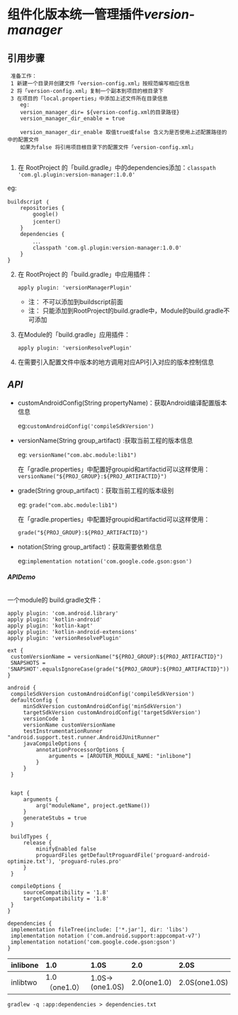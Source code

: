 # 组件化版本统一管理插件***version-manager***

## 引用步骤

```
 准备工作：
 1 新建一个目录并创建文件「version-config.xml」按规范编写相应信息
 2 将「version-config.xml」复制一个副本到项目的根目录下	
 3 在项目的「local.properties」中添加上述文件所在目录信息
 	eg:
 	version_manager_dir= ${version-config.xml的目录路径}
	version_manager_dir_enable = true  

	version_manager_dir_enable 取值true或false 含义为是否使用上述配置路径的中的配置文件
	如果为false 将引用项目根目录下的配置文件「version-config.xml」
	
```

1. 在 RootProject 的「build.gradle」中的dependencies添加：``classpath 'com.gl.plugin:version-manager:1.0.0'``

eg:

```
buildscript ｛
    repositories {
        google()
        jcenter(）
    }
    dependencies {
        ．．．
        classpath 'com.gl.plugin:version-manager:1.0.0'
    }
}

```

2. 在 RootProject 的「build.gradle」中应用插件：

	``apply plugin: 'versionManagerPlugin'``
	*  注： 不可以添加到buildscript前面
	*  注： 只能添加到RootProject的build.gradle中，Module的build.gradle不可添加
3. 在Module的「build.gradle」应用插件：

	``apply plugin: 'versionResolvePlugin'``
4. 在需要引入配置文件中版本的地方调用对应API引入对应的版本控制信息
	

## ***API***
* customAndroidConfig(String propertyName)：获取Android编译配置版本信息
	
	eg:``customAndroidConfig('compileSdkVersion')``
* versionName(String group_artifact) :获取当前工程的版本信息
	
	eg:
	``versionName("com.abc.module:lib1")``
	
	在「gradle.properties」中配置好groupid和artifactid可以这样使用：
	``versionName("${PROJ_GROUP}:${PROJ_ARTIFACTID}")``

* grade(String group_artifact)：获取当前工程的版本级别
	
	eg:
	``grade("com.abc.module:lib1")``
	
	在「gradle.properties」中配置好groupid和artifactid可以这样使用：

	``grade("${PROJ_GROUP}:${PROJ_ARTIFACTID}")``
* notation(String group_artifact)：获取需要依赖信息
   
   eg:``implementation notation('com.google.code.gson:gson')``
   

###### ***APIDemo***
  一个module的 build.gradle文件：
  
   ```
apply plugin: 'com.android.library'
apply plugin: 'kotlin-android'
apply plugin: 'kotlin-kapt'
apply plugin: 'kotlin-android-extensions'
apply plugin: 'versionResolvePlugin'

ext {
    customVersionName = versionName("${PROJ_GROUP}:${PROJ_ARTIFACTID}")
    SNAPSHOTS = 'SNAPSHOT'.equalsIgnoreCase(grade("${PROJ_GROUP}:${PROJ_ARTIFACTID}"))
}

android {
    compileSdkVersion customAndroidConfig('compileSdkVersion')
    defaultConfig {
        minSdkVersion customAndroidConfig('minSdkVersion')
        targetSdkVersion customAndroidConfig('targetSdkVersion')
        versionCode 1
        versionName customVersionName
        testInstrumentationRunner "android.support.test.runner.AndroidJUnitRunner"
        javaCompileOptions {
            annotationProcessorOptions {
                arguments = [AROUTER_MODULE_NAME: "inlibone"]
            }
        }
    }


    kapt {
        arguments {
            arg("moduleName", project.getName())
        }
        generateStubs = true
    }

    buildTypes {
        release {
            minifyEnabled false
            proguardFiles getDefaultProguardFile('proguard-android-optimize.txt'), 'proguard-rules.pro'
        }
    }

    compileOptions {
        sourceCompatibility = '1.8'
        targetCompatibility = '1.8'
    }
}

dependencies {
    implementation fileTree(include: ['*.jar'], dir: 'libs')
    implementation notation ('com.android.support:appcompat-v7')
    implementation notation('com.google.code.gson:gson')
}

   ```






inlibone  	|	1.0		|1.0S	|2.0		|2.0S
:---|:--|:--|:--|:--
inlibtwo |1.0（one1.0）|1.0S->(one1.0S)|2.0(one1.0)|2.0S(one1.0S)





``gradlew -q :app:dependencies > dependencies.txt``


